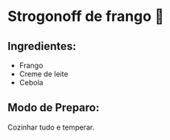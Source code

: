 # Strogonoff de frango :chicken:



## Ingredientes:

- Frango
- Creme de leite
- Cebola



## Modo de Preparo:



Cozinhar tudo e temperar.



​    


​    

